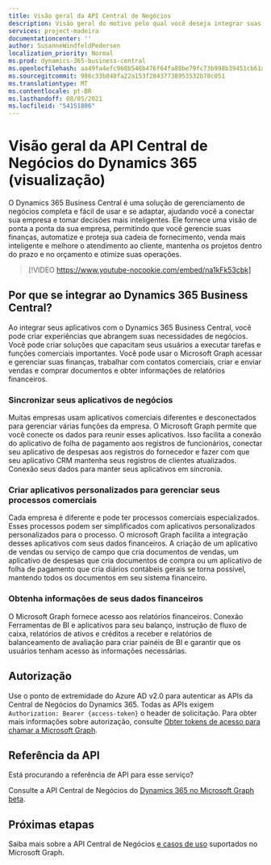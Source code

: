 ```yaml
---
title: Visão geral da API Central de Negócios
description: Visão geral do motivo pelo qual você deseja integrar suas soluções às APIs da Central de Negócios.
services: project-madeira
documentationcenter: ''
author: SusanneWindfeldPedersen
localization_priority: Normal
ms.prod: dynamics-365-business-central
ms.openlocfilehash: aa49fa4efc968b548b476f64fa88be79fc73b998b39451cb61a186b4ad2d814a
ms.sourcegitcommit: 986c33b848fa22a153f28437738953532b78c051
ms.translationtype: MT
ms.contentlocale: pt-BR
ms.lasthandoff: 08/05/2021
ms.locfileid: "54151806"
---
```

# <a name="dynamics-365-business-central-api-overview-preview"></a>Visão geral da API Central de Negócios do Dynamics 365 (visualização)
O Dynamics 365 Business Central é uma solução de gerenciamento de negócios completa e fácil de usar e se adaptar, ajudando você a conectar sua empresa e tomar decisões mais inteligentes. Ele fornece uma visão de ponta a ponta da sua empresa, permitindo que você gerencie suas finanças, automatize e proteja sua cadeia de fornecimento, venda mais inteligente e melhore o atendimento ao cliente, mantenha os projetos dentro do prazo e no orçamento e otimize suas operações.

> [!VIDEO https://www.youtube-nocookie.com/embed/na1kFk53cbk]

## <a name="why-integrate-with-dynamics-365-business-central"></a>Por que se integrar ao Dynamics 365 Business Central?
Ao integrar seus aplicativos com o Dynamics 365 Business Central, você pode criar experiências que abrangem suas necessidades de negócios. Você pode criar soluções que capacitam seus usuários a executar tarefas e funções comerciais importantes. Você pode usar o Microsoft Graph acessar e gerenciar suas finanças, trabalhar com contatos comerciais, criar e enviar vendas e comprar documentos e obter informações de relatórios financeiros.

### <a name="synchronize-your-business-applications"></a>Sincronizar seus aplicativos de negócios
Muitas empresas usam aplicativos comerciais diferentes e desconectados para gerenciar várias funções da empresa. O Microsoft Graph permite que você conecte os dados para reunir esses aplicativos. Isso facilita a conexão do aplicativo de folha de pagamento aos registros de funcionários, conectar seu aplicativo de despesas aos registros do fornecedor e fazer com que seu aplicativo CRM mantenha seus registros de clientes atualizados. Conexão seus dados para manter seus aplicativos em sincronia.

### <a name="create-custom-apps-to-manage-your-business-processes"></a>Criar aplicativos personalizados para gerenciar seus processos comerciais
Cada empresa é diferente e pode ter processos comerciais especializados. Esses processos podem ser simplificados com aplicativos personalizados personalizados para o processo. O microsoft Graph facilita a integração desses aplicativos com seus dados financeiros. A criação de um aplicativo de vendas ou serviço de campo que cria documentos de vendas, um aplicativo de despesas que cria documentos de compra ou um aplicativo de folha de pagamento que cria diários contábeis gerais se torna possível, mantendo todos os documentos em seu sistema financeiro.

### <a name="gain-insights-from-your-financial-data"></a>Obtenha informações de seus dados financeiros
O Microsoft Graph fornece acesso aos relatórios financeiros. Conexão Ferramentas de BI e aplicativos para seu balanço, instrução de fluxo de caixa, relatórios de ativos e créditos a receber e relatórios de balanceamento de avaliação para criar painéis de BI e garantir que os usuários tenham acesso às informações necessárias.

## <a name="authorization"></a>Autorização
Use o ponto de extremidade do Azure AD v2.0 para autenticar as APIs da Central de Negócios do Dynamics 365. Todas as APIs exigem `Authorization: Bearer {access-token}` o header de solicitação. Para obter mais informações sobre autorização, consulte [Obter tokens de acesso para chamar a Microsoft Graph](./auth/index.yml).

## <a name="api-reference"></a>Referência da API
Está procurando a referência de API para esse serviço?

Consulte a API Central de Negócios do [Dynamics 365 no Microsoft Graph beta](/graph/api/resources/dynamics-graph-reference?view=graph-rest-beta).


## <a name="next-steps"></a>Próximas etapas
Saiba mais sobre a API Central de Negócios [e casos de uso](/graph/api/resources/dynamics-graph-reference?view=graph-rest-beta) suportados no Microsoft Graph.